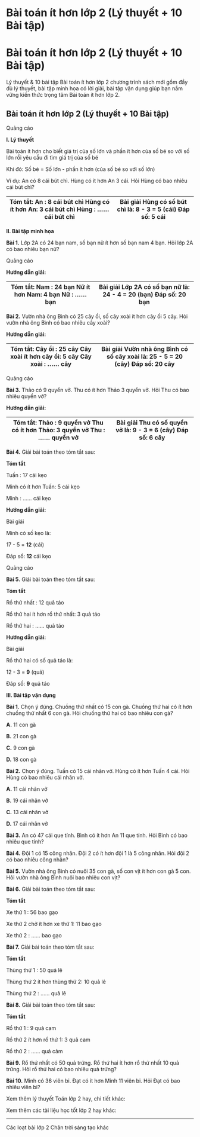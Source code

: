 # Bài toán ít hơn lớp 2 (Lý thuyết + 10 Bài tập)

# Bài toán ít hơn lớp 2 (Lý thuyết + 10 Bài tập)

Lý thuyết & 10 bài tập Bài toán ít hơn lớp 2 chương trình sách mới gồm đầy đủ lý thuyết, bài tập minh họa có lời giải, bài tập vận dụng giúp bạn nắm vững kiến thức trọng tâm Bài toán ít hơn lớp 2.

## Bài toán ít hơn lớp 2 (Lý thuyết + 10 Bài tập)

Quảng cáo

**I. Lý thuyết**

Bài toán ít hơn cho biết giá trị của số lớn và phần ít hơn của số bé so với số lớn rồi yêu cầu đi tìm giá trị của số bé

Khi đó: Số bé = Số lớn - phần ít hơn (của số bé so với số lớn)

Ví dụ: An có 8 cái bút chì. Hùng có ít hơn An 3 cái. Hỏi Hùng có bao nhiêu cái bút chì?

**Tóm tắt:** An : **8** cái bút chì Hùng có ít hơn An: **3** cái bút chì Hùng : …… cái bút chì |  **Bài giải** Hùng có số bút chì là: **8** \- **3** = **5** (cái) Đáp số: **5** cái  
---|---  
  
**II. Bài tập minh họa**

**Bài 1.** Lớp 2A có 24 bạn nam, số bạn nữ ít hơn số bạn nam 4 bạn. Hỏi lớp 2A có bao nhiêu bạn nữ?

Quảng cáo

**Hướng dẫn giải:**

**Tóm tắt:** Nam : **24** bạn Nữ ít hơn Nam: **4** bạn Nữ : …… bạn |  **Bài giải** Lớp 2A có số bạn nữ là: **24** \- **4** = **20** (bạn) Đáp số: **20** bạn  
---|---  
  
**Bài 2.** Vườn nhà ông Bình có 25 cây ổi, số cây xoài ít hơn cây ổi 5 cây. Hỏi vườn nhà ông Bình có bao nhiêu cây xoài?

**Hướng dẫn giải:**

**Tóm tắt:** Cây ổi : **25** cây Cây xoài ít hơn cây ổi: **5** cây Cây xoài : …… cây |  **Bài giải** Vườn nhà ông Bình có số cây xoài là: **25** \- **5** = **20** (cây) Đáp số: **20** cây  
---|---  
  
Quảng cáo

**Bài 3.** Thảo có 9 quyển vở. Thu có ít hơn Thảo 3 quyển vở. Hỏi Thu có bao nhiêu quyển vở?

**Hướng dẫn giải:**

**Tóm tắt:** Thảo : **9** quyển vở Thu có ít hơn Thảo: **3** quyển vở Thu : …… quyển vở |  **Bài giải** Thu có số quyển vở là: **9** \- **3** = **6** (cây) Đáp số: **6** cây  
---|---  
  
**Bài 4.** Giải bài toán theo tóm tắt sau:

**Tóm tắt**

Tuấn : 17 cái kẹo

Minh có ít hơn Tuấn: 5 cái kẹo

Minh : …… cái kẹo 

**Hướng dẫn giải:**

Bài giải

Minh có số kẹo là:

17 - 5 = **12** (cái)

Đáp số: **12** cái kẹo

Quảng cáo

**Bài 5.** Giải bài toán theo tóm tắt sau:

**Tóm tắt**

Rổ thứ nhất : 12 quả táo

Rổ thứ hai ít hơn rổ thứ nhất: 3 quả táo

Rổ thứ hai : …… quả táo

**Hướng dẫn giải:**

Bài giải

Rổ thứ hai có số quả táo là:

12 - 3 = **9** (quả)

Đáp số: **9** quả táo

**III. Bài tập vận dụng**

**Bài 1.** Chọn ý đúng. Chuồng thứ nhất có 15 con gà. Chuồng thứ hai có ít hơn chuồng thứ nhất 6 con gà. Hỏi chuồng thứ hai có bao nhiêu con gà?

**A.** 11 con gà

**B.** 21 con gà

**C.** 9 con gà

**D.** 18 con gà

**Bài 2.** Chọn ý đúng. Tuấn có 15 cái nhãn vở. Hùng có ít hơn Tuấn 4 cái. Hỏi Hùng có bao nhiêu cái nhãn vở.

**A.** 11 cái nhãn vở

**B.** 19 cái nhãn vở

**C.** 13 cái nhãn vở

**D.** 17 cái nhãn vở

**Bài 3.** An có 47 cái que tính. Bình có ít hơn An 11 que tính. Hỏi Bình có bao nhiêu que tính?

**Bài 4.** Đội 1 có 15 công nhân. Đội 2 có ít hơn đội 1 là 5 công nhân. Hỏi đội 2 có bao nhiêu công nhân?

**Bài 5.** Vườn nhà ông Bình có nuôi 35 con gà, số con vịt ít hơn con gà 5 con. Hỏi vườn nhà ông Bình nuôi bao nhiêu con vịt?

**Bài 6.** Giải bài toán theo tóm tắt sau:

**Tóm tắt**

Xe thứ 1 : 56 bao gạo

Xe thứ 2 chở ít hơn xe thứ 1: 11 bao gạo

Xe thứ 2 : …… bao gạo 

**Bài 7.** Giải bài toán theo tóm tắt sau:

**Tóm tắt**

Thùng thứ 1 : 50 quả lê

Thùng thứ 2 ít hơn thùng thứ 2: 10 quả lê

Thùng thứ 2 : …… quả lê

**Bài 8.** Giải bài toán theo tóm tắt sau:

**Tóm tắt**

Rổ thứ 1 : 9 quả cam

Rổ thứ 2 ít hơn rổ thứ 1: 3 quả cam

Rổ thứ 2 : …… quả cảm

**Bài 9.** Rổ thứ nhất có 50 quả trứng. Rổ thứ hai ít hơn rổ thứ nhất 10 quả trứng. Hỏi rổ thứ hai có bao nhiêu quả trứng?

**Bài 10.** Minh có 36 viên bi. Đạt có ít hơn Minh 11 viên bi. Hỏi Đạt có bao nhiêu viên bi?

Xem thêm lý thuyết Toán lớp 2 hay, chi tiết khác:

Xem thêm các tài liệu học tốt lớp 2 hay khác:

* * *

Các loạt bài lớp 2 Chân trời sáng tạo khác
